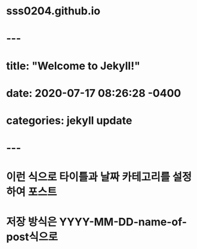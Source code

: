 # sss0204.github.io

# ---
# title: "Welcome to Jekyll!"
# date: 2020-07-17 08:26:28 -0400
# categories: jekyll update
# ---

# 이런 식으로 타이틀과 날짜 카테고리를 설정하여 포스트
# 저장 방식은 YYYY-MM-DD-name-of-post식으로 

